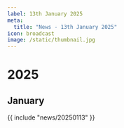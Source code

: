 ```yaml
---
label: 13th January 2025
meta:
  title: "News - 13th January 2025"
icon: broadcast
image: /static/thumbnail.jpg
---
```


# 2025
## January

{{ include "news/20250113" }}